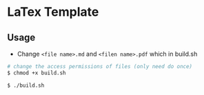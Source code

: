 # LaTex Template

## Usage

- Change `<file name>.md` and `<filen name>.pdf` which in build.sh

```bash
# change the access permissions of files (only need do once)
$ chmod +x build.sh

$ ./build.sh
```
